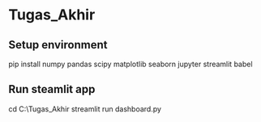 # Tugas_Akhir
## Setup environment
pip install numpy pandas scipy matplotlib seaborn jupyter streamlit babel

## Run steamlit app
cd C:\Tugas_Akhir
streamlit run dashboard.py
